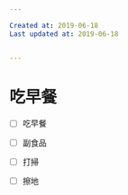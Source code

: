```yaml
---

Created at: 2019-06-18
Last updated at: 2019-06-18


---
```


# 吃早餐


- [ ] 吃早餐
- [ ] 副食品
- [ ] 打掃
- [ ] 擦地

